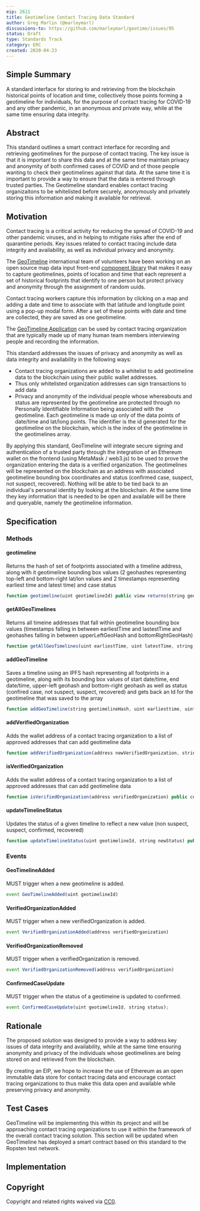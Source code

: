 ```yaml
---
eip: 2611
title: Geotimeline Contact Tracing Data Standard
author: Greg Marlin (@marleymarl)
discussions-to: https://github.com/marleymarl/geotime/issues/95
status: Draft
type: Standards Track
category: ERC
created: 2020-04-23
---
```


<!--You can leave these HTML comments in your merged EIP and delete the visible duplicate text guides, they will not appear and may be helpful to refer to if you edit it again. This is the suggested template for new EIPs. Note that an EIP number will be assigned by an editor. When opening a pull request to submit your EIP, please use an abbreviated title in the filename, `eip-draft_title_abbrev.md`. The title should be 44 characters or less.-->

## Simple Summary
<!--"If you can't explain it simply, you don't understand it well enough." Provide a simplified and layman-accessible explanation of the EIP.-->
A standard interface for storing to and retrieving from the blockchain historical points of location and time, collectively those points forming a geotimeline for individuals, for the purpose of contact tracing for COVID-19 and any other pandemic, in an anonymous and private way, while at the same time ensuring data integrity. 

## Abstract
<!--A short (~200 word) description of the technical issue being addressed.-->
This standard outlines a smart contract interface for recording and retrieving geotimelines for the purpose of contact tracing. The key issue is that it is important to share this data and at the same time maintain privacy and anonymity of both confirmed cases of COVID and of those people wanting to check their geotimelines against that data. At the same time it is important to provide a way to ensure that the data is entered through trusted parties. The Geotimeline standard enables contact tracing organizaitons to be whitelisted before securely, anonymously and privately storing this information and making it available for retrieval. 

## Motivation
<!--The motivation is critical for EIPs that want to change the Ethereum protocol. It should clearly explain why the existing protocol specification is inadequate to address the problem that the EIP solves. EIP submissions without sufficient motivation may be rejected outright.-->
Contact tracing is a critical activity for reducing the spread of COVID-19 and other pandemic viruses, and in helping to mitigate risks after the end of quarantine periods. Key issues related to contact tracing include data integrity and availability, as well as individual privacy and anonymity. 

The [GeoTimeline](https://geotimeline.com) international team of volunteers have been working on an open source map data input front-end [component library](https://github.com/marleymarl/geotime) that makes it easy to capture geotimelines, points of location and time that each represent a set of historical footprints that identify to one person but protect privacy and anonymity through the assignment of random uuids. 

Contact tracing workers capture this information by clicking on a map and adding a date and time to associate with that latitude and longitude point using a pop-up modal form. After a set of these points with date and time are collected, they are saved as one geotimeline.

The [GeoTimeline Application](https://app.geotimeline.com) can be used by contact tracing organization that are typically made up of many human team members interviewing people and recording the information.

This standard addresses the issues of privacy and anonymity as well as data integrity and availability in the following ways: 

* Contact tracing organizations are added to a whitelist to add geotimeline data to the blockchain using their public wallet addresses.
* Thus only whitelisted organization addresses can sign transactions to add data
* Privacy and anonymity of the individual people whose whereabouts and status are represented by the geotimeline are protected through no Personally Identifiable Information being associated with the geotimeline. Each geotimeline is made up only of the data points of date/time and lat/long points. The identifier is the id generated for the geotimeline on the blockchain, which is the index of the geotimeline in the geotimelines array. 

By applying this standard, GeoTimeline will integrate secure signing and authentication of a trusted party through the integration of an Ethereum wallet on the frontend (using MetaMask / web3.js) to be used to prove the organization entering the data is a verified organization. The geotimelines will be represented on the blockchain as an address with associated geotimeline bounding box coordinates and status (confirmed case, suspect, not suspect, recovered). Nothing will be able to be tied back to an individual's personal identity by looking at the blockchain. At the same time they key information that is needed to be open and available will be there and queryable, namely the geotimeline information. 

## Specification
<!--The technical specification should describe the syntax and semantics of any new feature. The specification should be detailed enough to allow competing, interoperable implementations for any of the current Ethereum platforms (go-ethereum, parity, cpp-ethereum, ethereumj, ethereumjs, and [others](https://github.com/ethereum/wiki/wiki/Clients)).-->



### Methods
#### geotimeline

Returns the hash of set of footprints associated with a timeline address, along with it geotimeline bounding box values (2 geohashes representing top-left and bottom-right lat/lon values and 2 timestamps representing earliest time and latest time) and case status


``` js
function geotimeline(uint geotimelineId) public view returns(string geotimelineHash, uint earliestTime, uint latestTime, string upperLeftGeoHash, string bottomRightGeoHash, string status)
```

#### getAllGeoTimelines

Returns all timeine addresses that fall within geotimeline bounding box values (timestamps falling in between earliestTime and lastestTime and geohashes falling in between upperLeftGeoHash and bottomRightGeoHash)


``` js
function getAllGeoTimelines(uint earliestTime, uint latestTime, string upperLeftGeoHash, string bottomRightGeoHash) public view returns(GeoTimeline[], geotimelines)
```

#### addGeoTimeline

Saves a timeline using an IPFS hash representing all footprints in a geotimeline, along with its bounding box values of start date/time, end date/time, upper-left geohash and bottom-right geohash as well as status (confired case, not suspect, suspect, recovered) and gets back an Id for the geotimeline that was saved to the array

``` js
function addGeoTimeline(string geotimelineHash, uint earliesttime, uint latesttime, string upperLeftGeoHash, string bottomRightGeoHash, string status) public onlyVerifiedOrganization(msg.sender) returns(uint geotimelineId)
```


#### addVerifiedOrganization

Adds the wallet address of a contact tracing organization to a list of approved addresses that can add geotimeline data

``` js
function addVerifiedOrganization(address newVerifiedOrganization, string _name) public onlyOwner returns(uint verifiedOrganizationId)
```

#### isVerifiedOrganization

Adds the wallet address of a contact tracing organization to a list of approved addresses that can add geotimeline data

``` js
function isVerifiedOrganization(address verifiedOrganization) public constant returns(bool)
```


#### updateTimelineStatus

Updates the status of a given timeline to reflect a new value (non suspect, suspect, confirmed, recovered)

``` js
function updateTimelineStatus(uint geotimelineId, string newStatus) public returns(bool success)
```



### Events

#### GeoTimelineAdded

MUST trigger when a new geotimeline is added. 

``` js
event GeoTimelineAdded(uint geotimelineId)
```

#### VerifiedOrganizationAdded
 
MUST trigger when a new verifiedOrganization is added. 

``` js
event VerifiedOrganizationAdded(address verifiedOrganization)
```

#### VerifiedOrganizationRemoved

MUST trigger when a verifiedOrganization is removed. 

``` js
event VerifiedOrganizationRemoved(address verifiedOrganization)
```




#### ConfirmedCaseUpdate

MUST trigger when the status of a geotimeine is updated to confirmed.

``` js
event ConfirmedCaseUpdate(uint geotimelineId, string status);
```

## Rationale
<!--The rationale fleshes out the specification by describing what motivated the design and why particular design decisions were made. It should describe alternate designs that were considered and related work, e.g. how the feature is supported in other languages. The rationale may also provide evidence of consensus within the community, and should discuss important objections or concerns raised during discussion.-->
The proposed solution was designed to provide a way to address key issues of data integrity and availability, while at the same time ensuring anonymity and privacy of the individuals whose geotimelines are being stored on and retrieved from the blockchain. 

By creating an EIP, we hope to increase the use of Ethereum as an open immutable data store for contact tracing data and encourage contact tracing organizations to thus make this data open and available while preserving privacy and anonymity. 

## Test Cases
<!--Test cases for an implementation are mandatory for EIPs that are affecting consensus changes. Other EIPs can choose to include links to test cases if applicable.-->
GeoTimeline will be implementing this within its project and will be approaching contact tracing organizations to use it within the framework of the overall contact tracing solution. This section will be updated when GeoTimeline has deployed a smart contract based on this standard to the Ropsten test network. 


## Implementation
<!--The implementations must be completed before any EIP is given status "Final", but it need not be completed before the EIP is accepted. While there is merit to the approach of reaching consensus on the specification and rationale before writing code, the principle of "rough consensus and running code" is still useful when it comes to resolving many discussions of API details.-->

## Copyright
Copyright and related rights waived via [CC0](https://creativecommons.org/publicdomain/zero/1.0/).
